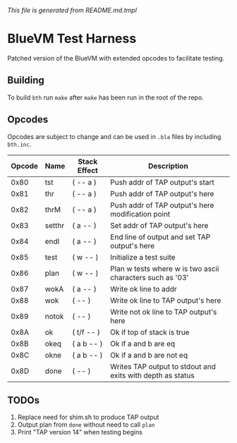 _This file is generated from README.md.tmpl_

# BlueVM Test Harness

Patched version of the BlueVM with extended opcodes to facilitate testing.

## Building

To build `bth` run `make` after `make` has been run in the root of the repo.

## Opcodes

Opcodes are subject to change and can be used in `.bla` files by including `bth.inc`.

| Opcode | Name | Stack Effect | Description |
|----|----|----|----|
| 0x80 | tst | ( -- a ) | Push addr of TAP output's start |
| 0x81 | thr | ( -- a ) | Push addr of TAP output's here |
| 0x82 | thrM | ( -- a ) | Push addr of TAP output's here modification point |
| 0x83 | setthr | ( a -- ) | Set addr of TAP output's here |
| 0x84 | endl | ( a -- ) | End line of output and set TAP output's here |
| 0x85 | test | ( w -- ) | Initialize a test suite |
| 0x86 | plan | ( w -- ) | Plan w tests where w is two ascii characters such as '03' |
| 0x87 | wokA | ( a -- ) | Write ok line to addr |
| 0x88 | wok | ( -- ) | Write ok line to TAP output's here |
| 0x89 | notok | ( -- ) | Write not ok line to TAP output's here |
| 0x8A | ok | ( t/f -- ) | Ok if top of stack is true |
| 0x8B | okeq | ( a b -- ) | Ok if a and b are eq |
| 0x8C | okne | ( a b -- ) | Ok if a and b are not eq |
| 0x8D | done | ( -- ) | Writes TAP output to stdout and exits with depth as status |

## TODOs

1. Replace need for shim.sh to produce TAP output
1. Output plan from `done` without need to call `plan`
1. Print "TAP version 14" when testing begins
